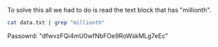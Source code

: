 To solve this all we had to do is read the text block that has "millionth".
```bash
cat data.txt | grep "millionth"
```

Passowrd: "dfwvzFQi4mU0wfNbFOe9RoWskMLg7eEc"